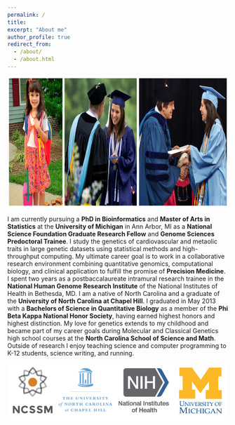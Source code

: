 ```yaml
---
permalink: /
title:
excerpt: "About me"
author_profile: true
redirect_from: 
  - /about/
  - /about.html
---
```


<center><img src="/images/education.jpg" height="300"></center>



I am currently pursuing a **PhD in Bioinformatics** and **Master of Arts in Statistics** at the **University of Michigan** in Ann Arbor, MI as a **National Science Foundation Graduate Research Fellow** and **Genome Sciences Predoctoral Trainee**. I study the genetics of cardiovascular and metaolic traits in large genetic datasets using statistical methods and high-throughput computing. My ultimate career goal is to work in a collaborative research environment combining quantitative genomics, computational biology, and clinical application to fulfill the promise of **Precision Medicine**. I spent two years as a postbaccalaureate intramural research trainee in the **National Human Genome Research Institute** of the National Institutes of Health in Bethesda, MD. I am a native of North Carolina and a graduate of the **University of North Carolina at Chapel Hill**. I graduated in May 2013 with a **Bachelors of Science in Quantitative Biology** as a member of the **Phi Beta Kappa National Honor Society**, having earned highest honors and highest distinction. My love for genetics extends to my childhood and became part of my career goals during Molecular and Classical Genetics high school courses at the **North Carolina School of Science and Math**. Outside of research I enjoy teaching science and computer programming to K-12 students, science writing, and running.



<center><img src="/images/training_logos_v2-904x232.jpg"></center>
